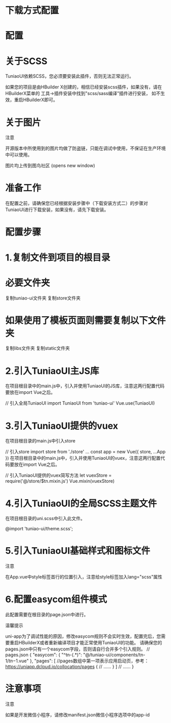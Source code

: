 # 下载方式配置
# 配置
# 关于SCSS
TuniaoUI依赖SCSS，您必须要安装此插件，否则无法正常运行。

如果您的项目是由HBuilder X创建的，相信已经安装scss插件，如果没有，请在HBuilderX菜单的 工具->插件安装中找到"scss/sass编译"插件进行安装， 如不生效，重启HBuilderX即可。
# 关于图片
注意

开源版本中所使用到的图片均做了防盗链，只能在调试中使用，不保证在生产环境中可以使用。

图片均上传到图鸟社区 (opens new window)

# 准备工作
在配置之前，请确保您已经根据安装步骤中（下载安装方式二）的步骤对TuniaoUI进行下载安装，如果没有，请先下载安装。

# 配置步骤
# 1.复制文件到项目的根目录
# 必要文件夹
复制tuniao-ui文件夹
复制store文件夹
# 如果使用了模板页面则需要复制以下文件夹
复制libs文件夹
复制static文件夹
# 2.引入TuniaoUI主JS库
在项目根目录中的main.js中，引入并使用TuniaoUI的JS库，注意这两行配置代码要放在import Vue之后。

// 引入全局TuniaoUI
import TuniaoUI from 'tuniao-ui'
Vue.use(TuniaoUI)
# 3.引入TuniaoUI提供的vuex
在项目根目录的main.js中引入store

// 引入store
import store from './store'
...
const app = new Vue({
  store,
  ...App
})
在项目根目录中的main.js中，引入并使用TuniaoUI的vuex，注意这两行配置代码要放在import Vue之后。

// 引入TuniaoUI提供的vuex简写方法
let vuexStore = require('@/store/$tn.mixin.js')
Vue.mixin(vuexStore)
# 4.引入TuniaoUI的全局SCSS主题文件
在项目根目录的uni.scss中引入此文件。

@import 'tuniao-ui/theme.scss';
# 5.引入TuniaoUI基础样式和图标文件
注意

在App.vue中style标签首行的位置引入，注意给style标签加入lang="scss"属性

<style lang="scss">
  /* 注意要写在第一行，同时给style标签加入lang="scss"属性 */
  @import './tuniao-ui/index.scss';
  @import './tuniao-ui/iconfont.css';
</style>
# 6.配置easycom组件模式
此配置需要在根目录的page.json中进行。

温馨提示

uni-app为了调试性能的原因，修改easycom规则不会实时生效，配置完后，您需要重启HBuilderX或者重新编译项目才能正常使用TuniaoUI的功能。
请确保您的pages.json中只有一个easycom字段，否则请自行合并多个引入规则。
// pages.json
{
  "easycom": {
  	"^tn-(.*)": "@/tuniao-ui/components/tn-$1/tn-$1.vue"
  },
  "pages": [ //pages数组中第一项表示应用启动页，参考：https://uniapp.dcloud.io/collocation/pages
    {
      // ......
    }
  ]
  // ......
}
# 注意事项
注意

如果是开发微信小程序，请修改manifest.json微信小程序选项中的app-id

